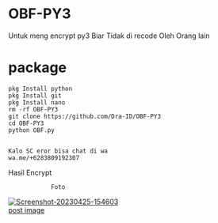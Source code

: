 # OBF-PY3
Untuk meng encrypt py3 Biar Tidak di recode Oleh Orang lain

# package

```
pkg Install python
pkg Install git
pkg Install nano
rm -rf OBF-PY3
git clone https://github.com/Dra-ID/OBF-PY3
cd OBF-PY3
python OBF.py


Kalo SC eror bisa chat di wa
wa.me/+6283809192307
```
Hasil Encrypt 

                Foto
<a href="https://ibb.co/wY1RHcG"><img src="https://i.ibb.co/1bxLVzy/Screenshot-20230425-154603.jpg" alt="Screenshot-20230425-154603" border="0"></a><br /><a target='_blank' href='https://id.imgbb.com/'>post image</a><br />

